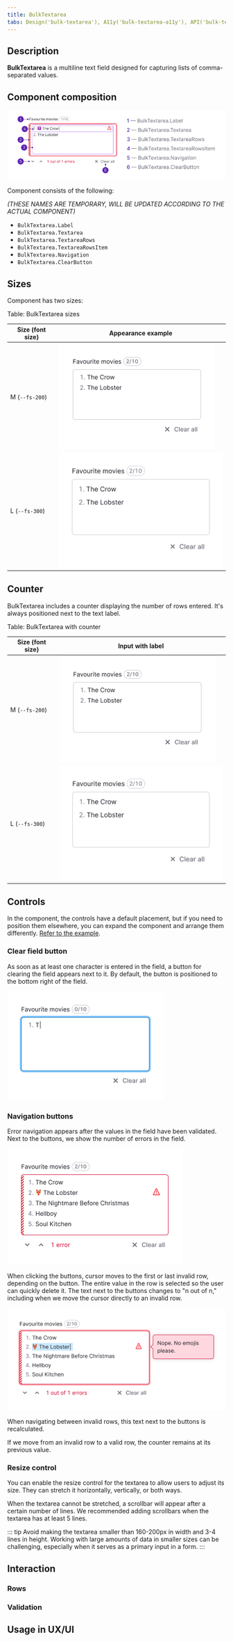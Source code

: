 ```yaml
---
title: BulkTextarea
tabs: Design('bulk-textarea'), A11y('bulk-textarea-a11y'), API('bulk-textarea-api'), Example('bulk-textarea-code'), Changelog('bulk-textarea-changelog')
---
```


## Description

**BulkTextarea** is a multiline text field designed for capturing lists of comma-separated values.

## Component composition

![](static/bulktextarea-composition.png)

Component consists of the following:

_(THESE NAMES ARE TEMPORARY, WILL BE UPDATED ACCORDING TO THE ACTUAL COMPONENT)_

- `BulkTextarea.Label`
- `BulkTextarea.Textarea`
- `BulkTextarea.TextareaRows`
- `BulkTextarea.TextareaRowsItem`
- `BulkTextarea.Navigation`
- `BulkTextarea.ClearButton`

## Sizes

Component has two sizes:

Table: BulkTextarea sizes

| Size (font size) | Appearance example     |
| ---------------- | ---------------------- |
| M (`--fs-200`)   | ![](static/bulk-m.png) |
| L (`--fs-300`)   | ![](static/bulk-l.png) |

## Counter

BulkTextarea includes a counter displaying the number of rows entered. It's always positioned next to the text label.

Table: BulkTextarea with counter

| Size (font size) | Input with label       |
| ---------------- | ---------------------- |
| M (`--fs-200`)   | ![](static/bulk-m.png) |
| L (`--fs-300`)   | ![](static/bulk-l.png) |

## Controls

In the component, the controls have a default placement, but if you need to position them elsewhere, you can expand the component and arrange them differently. [Refer to the example]().

### Clear field button

As soon as at least one character is entered in the field, a button for clearing the field appears next to it. By default, the button is positioned to the bottom right of the field.

![](static/bulktextarea-clear-button.png)

### Navigation buttons

Error navigation appears after the values in the field have been validated. Next to the buttons, we show the number of errors in the field.

![](static/bulktextarea-error-navigation.png)

When clicking the buttons, cursor moves to the first or last invalid row, depending on the button. The entire value in the row is selected so the user can quickly delete it. The text next to the buttons changes to "n out of n," including when we move the cursor directly to an invalid row.

![](static/bulktextarea-error-navigation-1.png)

When navigating between invalid rows, this text next to the buttons is recalculated.

If we move from an invalid row to a valid row, the counter remains at its previous value.

### Resize control

You can enable the resize control for the textarea to allow users to adjust its size. They can stretch it horizontally, vertically, or both ways.

When the textarea cannot be stretched, a scrollbar will appear after a certain number of lines. We recommended adding scrollbars when the textarea has at least 5 lines.

::: tip
Avoid making the textarea smaller than 160-200px in width and 3-4 lines in height. Working with large amounts of data in smaller sizes can be challenging, especially when it serves as a primary input in a form.
:::

## Interaction

### Rows

### Validation

## Usage in UX/UI
